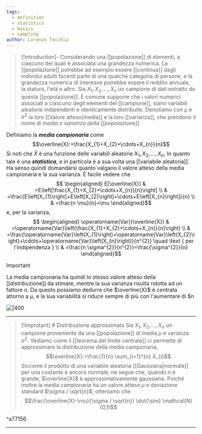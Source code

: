 ```yaml
---
tags:
  - definition
  - statistics
  - basics
  - sampling
author: Lorenzo Tecchia
---
```

>[!introduction]-
>Considerando una [[popolazione]] di elementi, a ciascuno dei quali è associata una grandezza numerica. La [[popolazione]] potrebbe ad esempio essere [[continua]] dagli individui adulti facenti parte di una qualche categoria di persone, e la grandezza numerica di interesse potrebbe essere il reddito annuale, la statura, l'età o altro. 
>Sia $X_{1}, X_{2}, \dots, X_{n}$ un campione di dati estratto da questa [[popolazione]]. È comune supporre che i valori numerici associati a ciascuno degli elementi del [[campione]], siano variabili aleatorie indipendenti e identicamente distribuite.
>Denotiamo con $\mu$ e $\sigma^{2}$ la loro [[Valore atteso|media]] e la loro [[varianza]], che prendono il nome di *media e varianza della [[popolazione]]*. 

Definiamo la ***media campionaria*** come $$\overline{X}:=\frac{X_{1}+X_{2}+\cdots+X_{n}}{n}$$ Si noti che $\bar{X}$ è una funzione delle variabili aleatorie $X_{1}, X_{2}, \dots, X_{n}$. In quanto tale è una ***statistica***, e in particola è a sua volta una [[variabile aleatoria]]. Ha senso quindi domandarsi quanto valgano il valore atteso della media campionaria e la sua varianza. 
È facile vedere che $$
\begin{aligned}
E[\overline{X}] & =E\left[\frac{X_{1}+X_{2}+\cdots+X_{n}}{n}\right] \\
& =\frac{E\left[X_{1}\right]+E\left[X_{2}\right]+\cdots+E\left[X_{n}\right]}{n} \\
& =\frac{n \mu}{n}=\mu
\end{aligned}$$ e, per la varianza, $$
\begin{aligned}
\operatorname{Var}(\overline{X}) & =\operatorname{Var}\left(\frac{X_{1}+X_{2}+\cdots+X_{n}}{n}\right) \\
& =\frac{\operatorname{Var}\left(X_{1}\right)+\operatorname{Var}\left(X_{2}\right)+\cdots+\operatorname{Var}\left(X_{n}\right)}{n^{2}} \quad \text { per l'indipendenza } \\
& =\frac{n \sigma^{2}}{n^{2}}=\frac{\sigma^{2}}{n}
\end{aligned}$$
>[!important]
> La media campionaria ha quindi lo stesso valore atteso della [[distribuzione]] da stimare, mentre la sua varianza risulta ridotta ad un fattore $n$. Da questo possiamo dedurre che $\overline{X}$ è centrata attorno a $\mu$, e la sua variabilità si riduce sempre di più con l'aumentare di $n

![|400](https://cdn.mathpix.com/cropped/2023_11_20_03d5e6ef9957032926fdg-111.jpg?height=500&width=752&top_left_y=187&top_left_x=320)

---
>[!improtant] # Distribuzione approssimata
> Sia $X_{1}, X_{2}, \dots, X_{n}$ un campione proveniente da una [[popolazione]] di media $\mu$ e varianza $\sigma^{2}$. Vediamo come il [[teorema del limite centrale]] ci permette di approssimare la distribuzione della media campionaria, $$\overline{X}:=\frac{1}{n} \sum_{i=1}^{n} X_{i}$$
> Siccome il prodotto di una variabile aleatoria [[Gaussiana|normale]] per una costante è ancora normale, ne segue che, quando $n$ è grande, $\overline{X}$ è approssimativamente gaussiana. Poiché inoltre la media campionaria ha un valore atteso $\mu$ e deviazione standard $\sigma / \sqrt{n}$, otteniamo che $$\frac{\overline{X}-\mu}{\sigma / \sqrt{n}} \dot{\sim} \mathcal{N}(0,1)$$ 

^a77156

---
